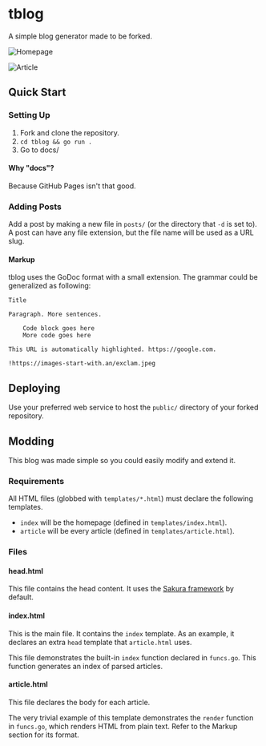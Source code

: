 # tblog

A simple blog generator made to be forked.

![Homepage](https://i.imgur.com/H9oBjxy.png)

![Article](https://i.imgur.com/DXknZGR.png)

## Quick Start

### Setting Up

1. Fork and clone the repository.
3. `cd tblog && go run .`
4. Go to docs/

#### Why "docs"?

Because GitHub Pages isn't that good.

### Adding Posts

Add a post by making a new file in `posts/` (or the directory that `-d` is set
to). A post can have any file extension, but the file name will be used as a
URL slug.

#### Markup

tblog uses the GoDoc format with a small extension. The grammar could be
generalized as following:

```
Title

Paragraph. More sentences.

	Code block goes here
	More code goes here

This URL is automatically highlighted. https://google.com.

!https://images-start-with.an/exclam.jpeg
```

## Deploying

Use your preferred web service to host the `public/` directory of your forked
repository.

## Modding

This blog was made simple so you could easily modify and extend it.

### Requirements

All HTML files (globbed with `templates/*.html`) must declare the
following templates.

- `index` will be the homepage (defined in `templates/index.html`).
- `article` will be every article (defined in `templates/article.html`).

### Files

#### head.html

This file contains the head content. It uses the [Sakura framework](https://github.com/oxalorg/sakura) by default.

#### index.html

This is the main file. It contains the `index` template. As an example, it
declares an extra `head` template that `article.html` uses.

This file demonstrates the built-in `index` function declared in `funcs.go`.
This function generates an index of parsed articles.

#### article.html

This file declares the body for each article.

The very trivial example of this template demonstrates the `render` function in
`funcs.go`, which renders HTML from plain text. Refer to the Markup section for
its format.
